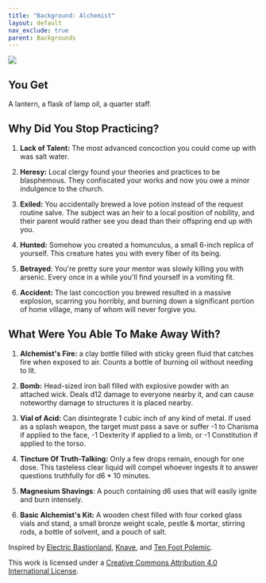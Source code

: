 ```yaml
---
title: "Background: Alchemist"
layout: default
nav_exclude: true
parent: Backgrounds
---
```


![](https://aboleth-overlords.com/wp-content/uploads/2020/06/alchemist.jpg)

## You Get

A lantern, a flask of lamp oil, a quarter staff.

## Why Did You Stop Practicing?

1. **Lack of Talent:** The most advanced concoction you could come up with was salt water.  

2. **Heresy:** Local clergy found your theories and practices to be blasphemous. They confiscated your works and now you owe a minor indulgence to the church.  

3. **Exiled:** You accidentally brewed a love potion instead of the request routine salve. The subject was an heir to a local position of nobility, and their parent would rather see you dead than their offspring end up with you.  

4. **Hunted:** Somehow you created a homunculus, a small 6-inch replica of yourself. This creature hates you with every fiber of its being.  

5. **Betrayed**: You're pretty sure your mentor was slowly killing you with arsenic. Every once in a while you'll find yourself in a vomiting fit.  

6. **Accident:** The last concoction you brewed resulted in a massive explosion, scarring you horribly, and burning down a significant portion of home village, many of whom will never forgive you.

## What Were You Able To Make Away With?

1. **Alchemist's Fire:** a clay bottle filled with sticky green fluid that catches fire when exposed to air. Counts a bottle of burning oil without needing to lit.  

2. **Bomb:** Head-sized iron ball filled with explosive powder with an attached wick. Deals d12 damage to everyone nearby it, and can cause noteworthy damage to structures it is placed nearby.  

3. **Vial of Acid:** Can disintegrate 1 cubic inch of any kind of metal. If used as a splash weapon, the target must pass a save or suffer -1 to Charisma if applied to the face, -1 Dexterity if applied to a limb, or -1 Constitution if applied to the torso.  

4. **Tincture Of Truth-Talking:** Only a few drops remain, enough for one dose. This tasteless clear liquid will compel whoever ingests it to answer questions truthfully for d6 \* 10 minutes.  

5. **Magnesium Shavings**: A pouch containing d6 uses that will easily ignite and burn intensely.  

6. **Basic Alchemist's Kit:** A wooden chest filled with four corked glass vials and stand, a small bronze weight scale, pestle & mortar, stirring rods, a bottle of solvent, and a pouch of salt.

Inspired by [Electric Bastionland](https://chrismcdee.itch.io/electric-bastionland), [Knave](https://www.drivethrurpg.com/product/250888/Knave), and [Ten Foot Polemic](http://tenfootpolemic.blogspot.com/2014/01/200-failed-medieval-careers.html).

This work is licensed under a [Creative Commons Attribution 4.0 International License](http://creativecommons.org/licenses/by/4.0/).
